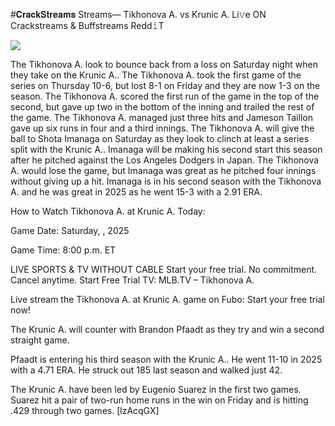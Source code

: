 #𝐂𝐫𝐚𝐜𝐤𝐒𝐭𝐫𝐞𝐚𝐦𝐬 Streams— Tikhonova A. vs Krunic A. Li𝚟e ON Crackstreams & Buffstreams Redd𝚒T  
  
  
[![](https://i.imgur.com/qSNzIqt.png)](https://movie.rssnews.media/jwstWSw.php)  
  
The Tikhonova A. look to bounce back from a loss on Saturday night when they take on the Krunic A.. The Tikhonova A. took the first game of the series on Thursday 10-6, but lost 8-1 on Friday and they are now 1-3 on the season. The Tikhonova A. scored the first run of the game in the top of the second, but gave up two in the bottom of the inning and trailed the rest of the game. The Tikhonova A. managed just three hits and Jameson Taillon gave up six runs in four and a third innings. The Tikhonova A. will give the ball to Shota Imanaga on Saturday as they look to clinch at least a series split with the Krunic A.. Imanaga will be making his second start this season after he pitched against the Los Angeles Dodgers in Japan. The Tikhonova A. would lose the game, but Imanaga was great as he pitched four innings without giving up a hit. Imanaga is in his second season with the Tikhonova A. and he was great in 2025 as he went 15-3 with a 2.91 ERA.

How to Watch Tikhonova A. at Krunic A. Today:

Game Date: Saturday, , 2025

Game Time: 8:00 p.m. ET

LIVE SPORTS & TV WITHOUT CABLE
Start your free trial. No commitment. Cancel anytime.
Start Free Trial
TV: MLB.TV – Tikhonova A.

Live stream the Tikhonova A. at Krunic A. game on Fubo: Start your free trial now!

The Krunic A. will counter with Brandon Pfaadt as they try and win a second straight game.

Pfaadt is entering his third season with the Krunic A.. He went 11-10 in 2025 with a 4.71 ERA. He struck out 185 last season and walked just 42.

The Krunic A. have been led by Eugenio Suarez in the first two games. Suarez hit a pair of two-run home runs in the win on Friday and is hitting .429 through two games. [lzAcqGX]
